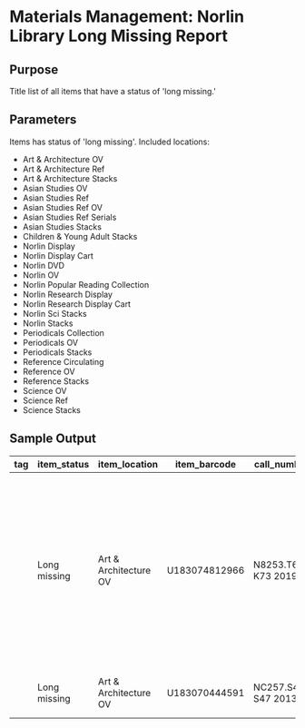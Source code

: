 # Materials Management: Norlin Library Long Missing Report

## Purpose
Title list of all items that have a status of 'long missing.'

## Parameters
Items has status of 'long missing'. Included locations:
* Art & Architecture OV
* Art & Architecture Ref
* Art & Architecture Stacks
* Asian Studies OV
* Asian Studies Ref
* Asian Studies Ref OV
* Asian Studies Ref Serials
* Asian Studies Stacks
* Children & Young Adult Stacks
* Norlin Display
* Norlin Display Cart
* Norlin DVD
* Norlin OV
* Norlin Popular Reading Collection
* Norlin Research Display
* Norlin Research Display Cart
* Norlin Sci Stacks
* Norlin Stacks
* Periodicals Collection
* Periodicals OV
* Periodicals Stacks
* Reference Circulating
* Reference OV
* Reference Stacks
* Science OV
* Science Ref
* Science Stacks
## Sample Output
| tag | item_status  | item_location         | item_barcode  | call_number          | shelf_order                | title                                                                                                                                                                                                            | enumeration | volume | copy_number | long_missing_note |
|-----|--------------|-----------------------|---------------|----------------------|----------------------------|------------------------------------------------------------------------------------------------------------------------------------------------------------------------------------------------------------------|-------------|--------|-------------|-------------------|
|     | Long missing | Art & Architecture OV | U183074812966 | N8253.T672 K73 2019  | N 48253 T672 K73 42019 11  | Freydal : medieval games : the book   of tournaments of Emperor Maximilian I = das Turnierbuch Kaiser Maximilians I   = le livre des tournois de l'empereur Maximilien 1er / Stefan Krause.                      |             | 1      |             |                   |
|     | Long missing | Art & Architecture OV | U183070444591 | NC257.S47 S47 2013   | NC 3257 S47 S47 42013 11   | Codex seraphinianus / Luigi   Serafini.                                                                                                                                                                          |             | 1      |             |                   |
